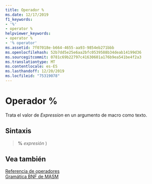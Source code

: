 ```yaml
---
title: Operador %
ms.date: 12/17/2019
f1_keywords:
- '%'
- operator %
helpviewer_keywords:
- operator %
- '% operator'
ms.assetid: 7f07018e-b664-4655-aa93-9854eb271bbb
ms.openlocfilehash: 52b7dd5e25e6aa2bfc0539588b34deab14199d36
ms.sourcegitcommit: 0781c69b22797c41630601a176b9ea541be4f2a3
ms.translationtype: MT
ms.contentlocale: es-ES
ms.lasthandoff: 12/20/2019
ms.locfileid: "75319078"
---
```

# <a name="operator-"></a>Operador %

Trata el valor de *Expression* en un argumento de macro como texto.

## <a name="syntax"></a>Sintaxis

> **%** *expresión* )

## <a name="see-also"></a>Vea también

[Referencia de operadores](operators-reference.md)\
[Gramática BNF de MASM](masm-bnf-grammar.md)
